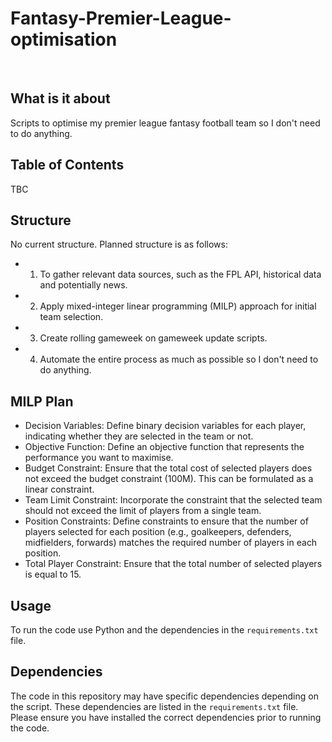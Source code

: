 # Fantasy-Premier-League-optimisation
</br>

## What is it about
Scripts to optimise my premier league fantasy football team so I don't need to do anything.

## Table of Contents
TBC

## Structure

No current structure. Planned structure is as follows:
- 1) To gather relevant data sources, such as the FPL API, historical data and potentially news. 
- 2) Apply mixed-integer linear programming (MILP) approach for initial team selection.
- 3) Create rolling gameweek on gameweek update scripts.
- 4) Automate the entire process as much as possible so I don't need to do anything.

## MILP Plan

- Decision Variables: Define binary decision variables for each player, indicating whether they are selected in the team or not.
- Objective Function: Define an objective function that represents the performance you want to maximise.
- Budget Constraint: Ensure that the total cost of selected players does not exceed the budget constraint (100M). This can be formulated as a linear constraint.
- Team Limit Constraint: Incorporate the constraint that the selected team should not exceed the limit of players from a single team.
- Position Constraints: Define constraints to ensure that the number of players selected for each position (e.g., goalkeepers, defenders, midfielders, forwards) matches the required number of players in each position.
- Total Player Constraint: Ensure that the total number of selected players is equal to 15.

## Usage

To run the code use Python and the dependencies in the `requirements.txt` file.

## Dependencies

The code in this repository may have specific dependencies depending on the script. These dependencies are listed in the `requirements.txt` file. Please ensure you have installed the correct dependencies prior to running the code.

